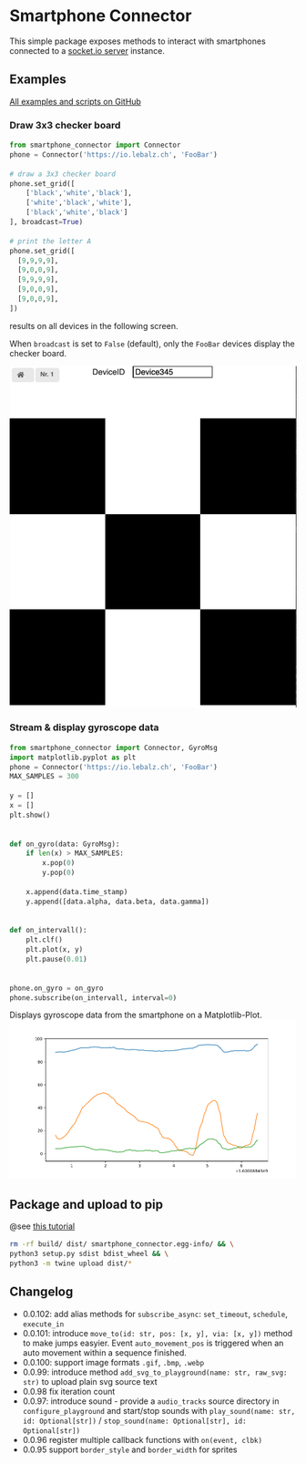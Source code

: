 # Smartphone Connector

This simple package exposes methods to interact with smartphones connected to a [socket.io server](https://github.com/lebalz/socketio_server) instance.

## Examples

[All examples and scripts on GitHub](https://github.com/lebalz/smartphone-connector/blob/master/examples/)

### Draw 3x3 checker board

```py
from smartphone_connector import Connector
phone = Connector('https://io.lebalz.ch', 'FooBar')

# draw a 3x3 checker board
phone.set_grid([
    ['black','white','black'],
    ['white','black','white'],
    ['black','white','black']
], broadcast=True)

# print the letter A
phone.set_grid([
  [9,9,9,9],
  [9,0,0,9],
  [9,9,9,9],
  [9,0,0,9],
  [9,0,0,9],
])
```

results on all devices in the following screen.

When `broadcast` is set to `False` (default), only the `FooBar` devices display the checker board.

![checker board](checker_demo.png)

### Stream & display gyroscope data

```py
from smartphone_connector import Connector, GyroMsg
import matplotlib.pyplot as plt
phone = Connector('https://io.lebalz.ch', 'FooBar')
MAX_SAMPLES = 300

y = []
x = []
plt.show()


def on_gyro(data: GyroMsg):
    if len(x) > MAX_SAMPLES:
        x.pop(0)
        y.pop(0)

    x.append(data.time_stamp)
    y.append([data.alpha, data.beta, data.gamma])


def on_intervall():
    plt.clf()
    plt.plot(x, y)
    plt.pause(0.01)


phone.on_gyro = on_gyro
phone.subscribe(on_intervall, interval=0)
```

Displays gyroscope data from the smartphone on a Matplotlib-Plot.
![Gyroscope-Plot](assets/gyroscope.png)

## Package and upload to pip

@see [this tutorial](https://packaging.python.org/tutorials/packaging-projects/)

```sh
rm -rf build/ dist/ smartphone_connector.egg-info/ && \
python3 setup.py sdist bdist_wheel && \
python3 -m twine upload dist/*
```

## Changelog

- 0.0.102: add alias methods for `subscribe_async`: `set_timeout`, `schedule`, `execute_in`
- 0.0.101: introduce `move_to(id: str, pos: [x, y], via: [x, y])` method to make jumps easyier. Event `auto_movement_pos` is triggered when an auto movement within a sequence finished.
- 0.0.100: support image formats `.gif`, `.bmp`, `.webp`
- 0.0.99: introduce method `add_svg_to_playground(name: str, raw_svg: str)` to upload plain svg source text
- 0.0.98 fix iteration count
- 0.0.97: introduce sound - provide a `audio_tracks` source directory in `configure_playground` and start/stop sounds with `play_sound(name: str, id: Optional[str])` / `stop_sound(name: Optional[str], id: Optional[str])`
- 0.0.96 register multiple callback functions with `on(event, clbk)`
- 0.0.95 support `border_style` and `border_width` for sprites
